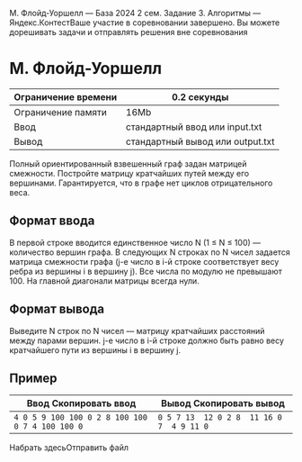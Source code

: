 M. Флойд-Уоршелл — База 2024 2 сем. Задание 3. Алгоритмы — Яндекс.КонтестВаше участие в соревновании завершено. Вы можете дорешивать задачи и отправлять решения вне соревнования

# M. Флойд-Уоршелл

| Ограничение времени | 0.2 секунды                     |
| ------------------- | -------------------------------- |
| Ограничение памяти  | 16Mb                             |
| Ввод                | стандартный ввод или input.txt   |
| Вывод               | стандартный вывод или output.txt |

Полный ориентированный взвешенный граф задан матрицей смежности. Постройте матрицу кратчайших путей между его вершинами. Гарантируется,
что в графе нет циклов отрицательного веса.

## Формат ввода

В первой строке вводится единственное число N (1 ≤ N ≤ 100) — количество вершин графа. В следующих N строках по N чисел задается матрица смежности графа (j-е число в i-й строке соответствует весу ребра из вершины i в вершину j). Все числа по модулю не превышают 100. На главной диагонали матрицы всегда нули.

## Формат вывода

Выведите N строк по N чисел — матрицу кратчайших расстояний между парами вершин. j-е число в i-й строке должно быть равно весу кратчайшего пути из вершины i в вершину j.

## Пример

| Ввод Скопировать ввод                            | Вывод Скопировать вывод                     |
| ------------------------------------------------ | ------------------------------------------- |
| `4 0 5 9 100 100 0 2 8 100 100 0 7 4 100 100 0 ` | `0 5 7 13  12 0 2 8  11 16 0 7  4 9 11 0  ` |

Набрать здесьОтправить файл
